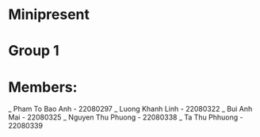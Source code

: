 # Minipresent
# Group 1 
# Members: 
_ Pham To Bao Anh - 22080297
_ Luong Khanh Linh - 22080322
_ Bui Anh Mai - 22080325
_ Nguyen Thu Phuong - 22080338
_ Ta Thu Phhuong - 22080339
